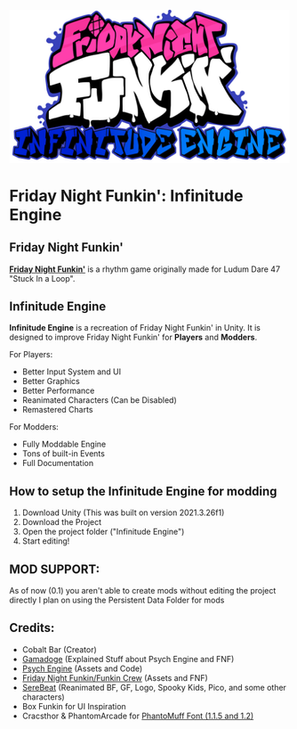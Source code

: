![Infinitude Engine Logo](InfinitudeEngineLogo.png)
# Friday Night Funkin': Infinitude Engine
## Friday Night Funkin'
[**Friday Night Funkin'**](https://github.com/FunkinCrew/Funkin) is a rhythm game originally made for Ludum Dare 47 "Stuck In a Loop".

## Infinitude Engine
**Infinitude Engine** is a recreation of Friday Night Funkin' in Unity. It is designed to improve Friday Night Funkin' for **Players** and **Modders**.

For Players:
- Better Input System and UI
- Better Graphics
- Better Performance
- Reanimated Characters (Can be Disabled)
- Remastered Charts

For Modders:
- Fully Moddable Engine
- Tons of built-in Events
- Full Documentation


## How to setup the Infinitude Engine for modding
1. Download Unity (This was built on version 2021.3.26f1)
2. Download the Project
3. Open the project folder ("Infinitude Engine")
4. Start editing!

## MOD SUPPORT:
As of now (0.1) you aren't able to create mods without editing the project directly
I plan on using the Persistent Data Folder for mods

## Credits:
- Cobalt Bar (Creator)
- [Gamadoge](https://www.youtube.com/@Gamadoge/) (Explained Stuff about Psych Engine and FNF)
- [Psych Engine](https://github.com/ShadowMario/FNF-PsychEngine) (Assets and Code)
- [Friday Night Funkin/Funkin Crew](https://github.com/FunkinCrew/Funkin) (Assets and FNF)
- [SereBeat](https://gamebanana.com/members/1819550) (Reanimated BF, GF, Logo, Spooky Kids, Pico, and some other characters)
- Box Funkin for UI Inspiration
- Cracsthor & PhantomArcade for [PhantoMuff Font (1.1.5 and 1.2)](https://gamebanana.com/tools/7763)